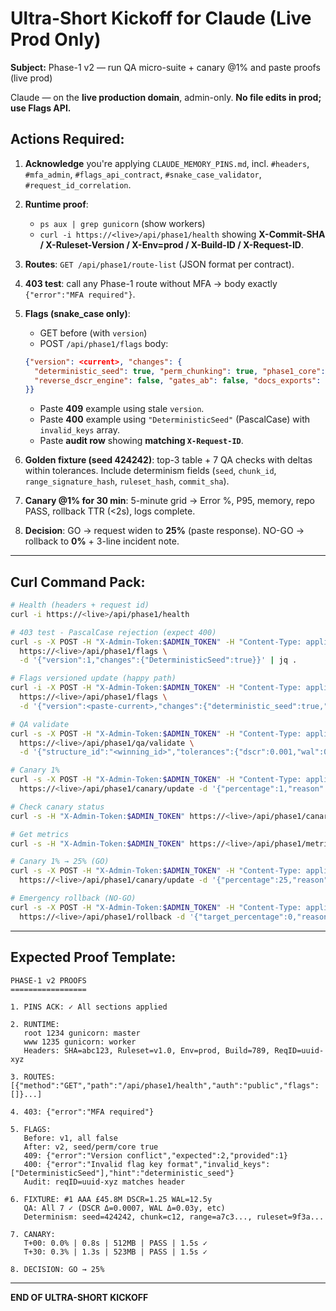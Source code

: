 # Ultra-Short Kickoff for Claude (Live Prod Only)

**Subject:** Phase-1 v2 — run QA micro-suite + canary @1% and paste proofs (live prod)

Claude — on the **live production domain**, admin-only. **No file edits in prod; use Flags API.**

## Actions Required:

1. **Acknowledge** you're applying `CLAUDE_MEMORY_PINS.md`, incl. `#headers`, `#mfa_admin`, `#flags_api_contract`, `#snake_case_validator`, `#request_id_correlation`.

2. **Runtime proof**:
   * `ps aux | grep gunicorn` (show workers)
   * `curl -i https://<live>/api/phase1/health` showing **X-Commit-SHA / X-Ruleset-Version / X-Env=prod / X-Build-ID / X-Request-ID**.

3. **Routes**: `GET /api/phase1/route-list` (JSON format per contract).

4. **403 test**: call any Phase-1 route without MFA → body exactly `{"error":"MFA required"}`.

5. **Flags (snake_case only)**:
   * GET before (with `version`)
   * POST `/api/phase1/flags` body:
   ```json
   {"version": <current>, "changes": {
     "deterministic_seed": true, "perm_chunking": true, "phase1_core": true,
     "reverse_dscr_engine": false, "gates_ab": false, "docs_exports": false
   }}
   ```
   * Paste **409** example using stale `version`.
   * Paste **400** example using `"DeterministicSeed"` (PascalCase) with `invalid_keys` array.
   * Paste **audit row** showing **matching `X-Request-ID`**.

6. **Golden fixture (seed 424242)**: top-3 table + 7 QA checks with deltas within tolerances. Include determinism fields (`seed`, `chunk_id`, `range_signature_hash`, `ruleset_hash`, `commit_sha`).

7. **Canary @1% for 30 min**: 5-minute grid → Error %, P95, memory, repo PASS, rollback TTR (<2s), logs complete.

8. **Decision**: GO → request widen to **25%** (paste response). NO-GO → rollback to **0%** + 3-line incident note.

---

## Curl Command Pack:

```bash
# Health (headers + request id)
curl -i https://<live>/api/phase1/health

# 403 test - PascalCase rejection (expect 400)
curl -s -X POST -H "X-Admin-Token:$ADMIN_TOKEN" -H "Content-Type: application/json" \
  https://<live>/api/phase1/flags \
  -d '{"version":1,"changes":{"DeterministicSeed":true}}' | jq .

# Flags versioned update (happy path)
curl -i -X POST -H "X-Admin-Token:$ADMIN_TOKEN" -H "Content-Type: application/json" \
  https://<live>/api/phase1/flags \
  -d '{"version":<paste-current>,"changes":{"deterministic_seed":true,"perm_chunking":true,"phase1_core":true}}'

# QA validate
curl -s -X POST -H "X-Admin-Token:$ADMIN_TOKEN" -H "Content-Type: application/json" \
  https://<live>/api/phase1/qa/validate \
  -d '{"structure_id":"<winning_id>","tolerances":{"dscr":0.001,"wal":0.1,"value":1}}' | jq .

# Canary 1%
curl -s -X POST -H "X-Admin-Token:$ADMIN_TOKEN" -H "Content-Type: application/json" \
  https://<live>/api/phase1/canary/update -d '{"percentage":1,"reason":"Start canary"}' | jq .

# Check canary status
curl -s -H "X-Admin-Token:$ADMIN_TOKEN" https://<live>/api/phase1/canary/status | jq .

# Get metrics
curl -s -H "X-Admin-Token:$ADMIN_TOKEN" https://<live>/api/phase1/metrics/current | jq .

# Canary 1% → 25% (GO)
curl -s -X POST -H "X-Admin-Token:$ADMIN_TOKEN" -H "Content-Type: application/json" \
  https://<live>/api/phase1/canary/update -d '{"percentage":25,"reason":"QA passed, metrics GREEN"}' | jq .

# Emergency rollback (NO-GO)
curl -s -X POST -H "X-Admin-Token:$ADMIN_TOKEN" -H "Content-Type: application/json" \
  https://<live>/api/phase1/rollback -d '{"target_percentage":0,"reason":"P95 exceeded threshold"}' | jq .
```

---

## Expected Proof Template:

```
PHASE-1 v2 PROOFS
=================

1. PINS ACK: ✓ All sections applied

2. RUNTIME:
   root 1234 gunicorn: master
   www 1235 gunicorn: worker
   Headers: SHA=abc123, Ruleset=v1.0, Env=prod, Build=789, ReqID=uuid-xyz

3. ROUTES: [{"method":"GET","path":"/api/phase1/health","auth":"public","flags":[]}...]

4. 403: {"error":"MFA required"}

5. FLAGS:
   Before: v1, all false
   After: v2, seed/perm/core true
   409: {"error":"Version conflict","expected":2,"provided":1}
   400: {"error":"Invalid flag key format","invalid_keys":["DeterministicSeed"],"hint":"deterministic_seed"}
   Audit: reqID=uuid-xyz matches header

6. FIXTURE: #1 AAA £45.8M DSCR=1.25 WAL=12.5y
   QA: All 7 ✓ (DSCR Δ=0.0007, WAL Δ=0.03y, etc)
   Determinism: seed=424242, chunk=c12, range=a7c3..., ruleset=9f3a...

7. CANARY:
   T+00: 0.0% | 0.8s | 512MB | PASS | 1.5s ✓
   T+30: 0.3% | 1.3s | 523MB | PASS | 1.5s ✓

8. DECISION: GO → 25%
```

---

**END OF ULTRA-SHORT KICKOFF**